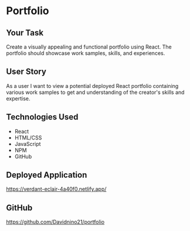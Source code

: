 # Portfolio

## Your Task
Create a visually appealing and functional portfolio using React. The portfolio should showcase work samples, skills, and experiences. 

## User Story
As a user I want to view a potential deployed React portfolio containing various work samples to get and understanding of the creator's skills and expertise. 

## Technologies Used

* React
* HTML/CSS
* JavaScript
* NPM
* GitHub

## Deployed Application

https://verdant-eclair-4a40f0.netlify.app/

## GitHub

https://github.com/Davidnino21/portfolio